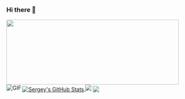 ### Hi there 👋
<a href="https://github.com/canerinayet/github-readme-stats">
  <img width=450 height=170 align="center" src="https://github-readme-stats.vercel.app/api?username=canerinayet&theme=midnight-purple&show_icons=true&bg_color=0D1117&hide_border=true" />
</a>
<a target="_blank" href="https://github.com/canerinayet">
  <img alt="Sergey's GitHub Stats" align="center" src="https://github-readme-stats.vercel.app/api/?username=canerinayet&count_private=true&show_icons=true&theme=prussian&custom_title=GitHub%20Profile%20Summary&include_all_commits=true&hide_border=true&hide_rank=true" />
</a>

<img src="https://github-readme-stats.vercel.app/api?username=canerinayet"/>

  <img align="center" src="https://github-readme-stats.vercel.app/api/top-langs/?username=canerinayet&theme=midnight-purple&layout=compact&bg_color=0D1117&hide_border=true" />
</a>
<img align="left" alt="GIF" src="https://i.pinimg.com/originals/e4/26/70/e426702edf874b181aced1e2fa5c6cde.gif" />
<!--
**canerinayet/canerinayet** is a ✨ _special_ ✨ repository because its `README.md` (this file) appears on your GitHub profile.

Here are some ideas to get you started:

- 🔭 I’m currently working on ...
- 🌱 I’m currently learning ...
- 👯 I’m looking to collaborate on ...
- 🤔 I’m looking for help with ...
- 💬 Ask me about ...
- 📫 How to reach me: ...
- 😄 Pronouns: ...
- ⚡ Fun fact: ...
-->

